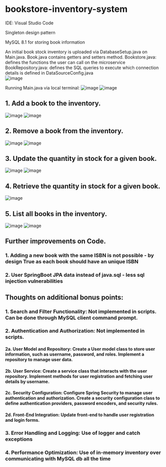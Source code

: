 # bookstore-inventory-system

IDE: Visual Studio Code

Singleton design pattern

MySQL 8.1 for storing book information

An initial book stock inventory is uploaded via DatabaseSetup.java on Main.java.
Book.java contains getters and setters method.
Bookstore.java: defines the functions the user can call on the microservice
BookRepository.java: defines the SQL queries to execute which connection details is defined in DataSourceConfig.java\
![image](https://github.com/JanetZhangXiaodan/bookstore-inventory-system/assets/15668158/56686501-4d7f-4da1-8f38-6196608fbad9)

Running Main.java via local terminal:
![image](https://github.com/JanetZhangXiaodan/bookstore-inventory-system/assets/15668158/9c6461d1-e8f0-43ff-86d6-72d9b1edc522)
![image](https://github.com/JanetZhangXiaodan/bookstore-inventory-system/assets/15668158/64559dfe-a3a5-4d9f-b5bf-1648d4e32338)


## 1. Add a book to the inventory.
![image](https://github.com/JanetZhangXiaodan/bookstore-inventory-system/assets/15668158/3a5ea1d7-d01d-420b-9352-b3c40460f0c0)
![image](https://github.com/JanetZhangXiaodan/bookstore-inventory-system/assets/15668158/d547accb-8f85-4f3c-a73e-abc1edbb0ea2)


## 2. Remove a book from the inventory.
![image](https://github.com/JanetZhangXiaodan/bookstore-inventory-system/assets/15668158/edb54ac9-abdc-409d-87db-62d3f5554c9e)
![image](https://github.com/JanetZhangXiaodan/bookstore-inventory-system/assets/15668158/b7b616f3-05f7-47c4-9a5c-235bd794608c)


## 3. Update the quantity in stock for a given book.
![image](https://github.com/JanetZhangXiaodan/bookstore-inventory-system/assets/15668158/75fec88f-9457-43b8-9d67-5e238aa82a87)
![image](https://github.com/JanetZhangXiaodan/bookstore-inventory-system/assets/15668158/c5fbd172-bbbd-45b4-bcae-d8db126e7226)


## 4. Retrieve the quantity in stock for a given book.
![image](https://github.com/JanetZhangXiaodan/bookstore-inventory-system/assets/15668158/9d3d6a4c-5a30-4636-87cf-9e71ec88acbd)

## 5. List all books in the inventory.
![image](https://github.com/JanetZhangXiaodan/bookstore-inventory-system/assets/15668158/21f6f7b6-9972-4b4e-8e7b-78e100a45d77)
![image](https://github.com/JanetZhangXiaodan/bookstore-inventory-system/assets/15668158/5e581911-7e8b-4460-99b3-08cfe68b27b9)


## Further improvements on Code.
### 1. Adding a new book with the same ISBN is not possible - by design True as each book should have an unique ISBN
### 2. User SpringBoot JPA data instead of java.sql - less sql injection vulnerabilities 


## Thoughts on additional bonus points:
### 1. Search and Filter Functionality: Not implemented in scripts. Can be done through MySQL client command prompt.
### 2. Authentication and Authorization: Not implemented in scripts.
#### 2a. User Model and Repository: Create a User model class to store user information, such as username, password, and roles. Implement a repository to manage user data.
#### 2b. User Service: Create a service class that interacts with the user repository. Implement methods for user registration and fetching user details by username.
#### 2c. Security Configuration: Configure Spring Security to manage user authentication and authorization. Create a security configuration class to define authentication providers, password encoders, and security rules.
#### 2d. Front-End Integration: Update front-end to handle user registration and login forms. 
### 3. Error Handling and Logging: Use of logger and catch exceptions
### 4. Performance Optimization: Use of in-memory inventory over communicating with MySQL db all the time
